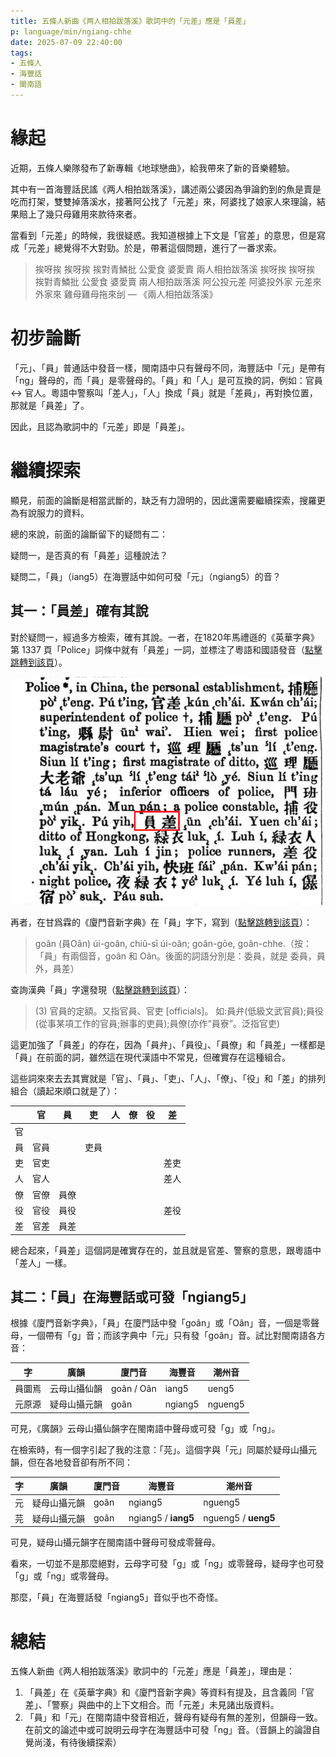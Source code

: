 ```yaml
---
title: 五條人新曲《两人相拍跋落溪》歌詞中的「元差」應是「員差」
p: language/min/ngiang-chhe
date: 2025-07-09 22:40:00
tags:
- 五條人
- 海豐話
- 閩南語
---
```


# 緣起

近期，五條人樂隊發布了新專輯《地球戀曲》，給我帶來了新的音樂體驗。

其中有一首海豐話民謠《两人相拍跋落溪》，講述兩公婆因為爭論釣到的魚是賣是吃而打架，雙雙掉落溪水，接著阿公找了「元差」來，阿婆找了娘家人來理論，結果賠上了幾只母雞用來款待來者。

當看到「元差」的時候，我很疑惑。我知道根據上下文是「官差」的意思，但是寫成「元差」總覺得不大對勁。於是，帶著這個問題，進行了一番求索。

<!--more-->

> 挨呀挨
挨呀挨
挨對青鱗批
公愛食
婆愛賣
兩人相拍跋落溪
挨呀挨
挨呀挨
挨對青鱗批
公愛食
婆愛賣
兩人相拍跋落溪
阿公投元差
阿婆投外家
元差來
外家來
雞母雞母拖來刣
— 《兩人相拍跋落溪》
> 

# 初步論斷

「元」、「員」普通話中發音一樣，閩南語中只有聲母不同，海豐話中「元」是帶有「ng」聲母的，而「員」是零聲母的。「員」和「人」是可互換的詞，例如：官員 ↔ 官人。粵語中警察叫「差人」，「人」換成「員」就是「差員」，再對換位置，那就是「員差」了。

因此，且認為歌詞中的「元差」即是「員差」。

# 繼續探索

顯見，前面的論斷是相當武斷的，缺乏有力證明的，因此還需要繼續探索，搜羅更為有說服力的資料。

總的來說，前面的論斷留下的疑問有二：

疑問一，是否真的有「員差」這種說法？

疑問二，「員」（iang5）在海豐話中如何可發「元」（ngiang5）的音？

## 其一：「員差」確有其說

對於疑問一，經過多方檢索，確有其說。一者，在1820年馬禮遜的《英華字典》第 1337 頁「Police」詞條中就有「員差」一詞，並標注了粵語和國語發音（[點擊跳轉到該頁](https://archive.org/details/english-and-chinese-dictionary-with-the-punti-and-mandarin-pronunciation/英華字典_English)）。

![《英華字典》Police](ngiang-chhe/image.png)

再者，在甘爲霖的《廈門音新字典》在「員」字下，寫到（[點擊跳轉到該頁](https://taigi.fhl.net/dick/gm.php?fn=183.png)）：

> goân (員Oân) úi-goân, chiū-sī úi-oân; goân-gōe, goân-chhe.（按：「員」有兩個音，goân 和 Oân。後面的詞語分別是：委員，就是 委員，員外，員差）
> 

查詢漢典「員」字還發現（[點擊跳轉到該頁](https://www.zdic.net/hant/%E5%93%A1)）：

> (3) 官員的定額。又指官員、官吏 [officials]。
如:員弁(低級文武官員);員役(從事某項工作的官員;辦事的吏員);員僚(亦作“員寮”。泛指官吏)
> 

這更加強了「員差」的存在，因為「員弁」、「員役」、「員僚」和「員差」一樣都是「員」在前面的詞，雖然這在現代漢語中不常見，但確實存在這種組合。

這些詞來來去去其實就是「官」、「員」、「吏」、「人」、「僚」、「役」和「差」的排列組合（讀起來順口就是了）：

|  | 官 | 員 | 吏 | 人 | 僚 | 役 | 差 |
| --- | --- | --- | --- | --- | --- | --- | --- |
| 官 |  |  |  |  |  |  |  |
| 員 | 官員 |  | 吏員 |  |  |  |  |
| 吏 | 官吏 |  |  |  |  |  | 差吏 |
| 人 | 官人 |  |  |  |  |  | 差人 |
| 僚 | 官僚 | 員僚 |  |  |  |  |  |
| 役 | 官役 | 員役 |  |  |  |  | 差役 |
| 差 | 官差 | 員差 |  |  |  |  |  |

總合起來，「員差」這個詞是確實存在的，並且就是官差、警察的意思，跟粵語中「差人」一樣。

## 其二：「員」在海豐話或可發「ngiang5」

根據《廈門音新字典》，「員」在廈門話中發「goân」或「Oân」音，一個是零聲母，一個帶有「g」音；而該字典中「元」只有發「goân」音。試比對閩南語各方音：

| 字 | 廣韻 | 廈門音 | 海豐音 | 潮州音 |
| --- | --- | --- | --- | --- |
| 員圜焉 | 云母山攝仙韻 | goân / Oân | iang5 | ueng5 |
| 元原源 | 疑母山攝元韻 | goân | ngiang5 | ngueng5 |

可見，《廣韻》云母山攝仙韻字在閩南語中聲母或可發「g」或「ng」。

在檢索時，有一個字引起了我的注意：「芫」。這個字與「元」同屬於疑母山攝元韻，但在各地發音卻有所不同：

| 字 | 廣韻 | 廈門音 | 海豐音 | 潮州音 |
| --- | --- | --- | --- | --- |
| 元 | 疑母山攝元韻 | goân | ngiang5 | ngueng5 |
| 芫 | 疑母山攝元韻 | goân | ngiang5 / **iang5** | ngueng5 / **ueng5** |

可見，疑母山攝元韻字在閩南語中聲母可發成零聲母。

看來，一切並不是那麼絕對，云母字可發「g」或「ng」或零聲母，疑母字也可發「g」或「ng」或零聲母。

那麼，「員」在海豐話發「ngiang5」音似乎也不奇怪。

# 總結

五條人新曲《两人相拍跋落溪》歌詞中的「元差」應是「員差」，理由是：

1. 「員差」在《英華字典》和《廈門音新字典》等資料有提及，且含義同「官差」、「警察」與曲中的上下文相合。而「元差」未見諸出版資料。
2. 「員」和「元」在閩南語中發音相近，聲母有疑母有無的差別，但韻母一致。在前文的論述中或可說明云母字在海豐話中可發「ng」音。（音韻上的論證自覺尚淺，有待後續探索）
